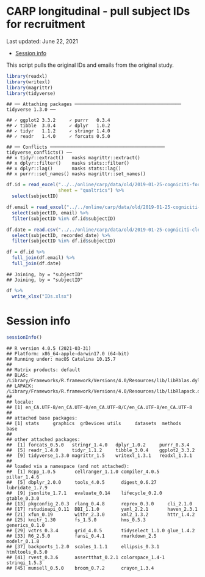 CARP longitudinal - pull subject IDs for recruitment
================
Last updated: June 22, 2021

-   [Session info](#session-info)

This script pulls the original IDs and emails from the original study.

``` r
library(readxl)
library(writexl)
library(magrittr)
library(tidyverse)
```

    ## ── Attaching packages ─────────────────────────────────────── tidyverse 1.3.0 ──

    ## ✓ ggplot2 3.3.2     ✓ purrr   0.3.4
    ## ✓ tibble  3.0.4     ✓ dplyr   1.0.2
    ## ✓ tidyr   1.1.2     ✓ stringr 1.4.0
    ## ✓ readr   1.4.0     ✓ forcats 0.5.0

    ## ── Conflicts ────────────────────────────────────────── tidyverse_conflicts() ──
    ## x tidyr::extract()   masks magrittr::extract()
    ## x dplyr::filter()    masks stats::filter()
    ## x dplyr::lag()       masks stats::lag()
    ## x purrr::set_names() masks magrittr::set_names()

``` r
df.id = read_excel("../../online/carp/data/old/2019-01-25-cogniciti-forManuscript.xlsx",
                   sheet = "qualtrics") %>% 
  select(subjectID)

df.email = read_excel("../../online/carp/data/old/2019-01-25-cogniciti-subjectID.xlsx") %>% 
  select(subjectID, email) %>% 
  filter(subjectID %in% df.id$subjectID)

df.date = read.csv("../../online/carp/data/old/2019-01-25-cogniciti-clean.csv") %>% 
  select(subjectID, recorded_date) %>% 
  filter(subjectID %in% df.id$subjectID)
```

``` r
df = df.id %>% 
  full_join(df.email) %>% 
  full_join(df.date)
```

    ## Joining, by = "subjectID"
    ## Joining, by = "subjectID"

``` r
df %>% 
  write_xlsx("IDs.xlsx")
```

<!-- ======================================================================= -->

# Session info

``` r
sessionInfo()
```

    ## R version 4.0.5 (2021-03-31)
    ## Platform: x86_64-apple-darwin17.0 (64-bit)
    ## Running under: macOS Catalina 10.15.7
    ## 
    ## Matrix products: default
    ## BLAS:   /Library/Frameworks/R.framework/Versions/4.0/Resources/lib/libRblas.dylib
    ## LAPACK: /Library/Frameworks/R.framework/Versions/4.0/Resources/lib/libRlapack.dylib
    ## 
    ## locale:
    ## [1] en_CA.UTF-8/en_CA.UTF-8/en_CA.UTF-8/C/en_CA.UTF-8/en_CA.UTF-8
    ## 
    ## attached base packages:
    ## [1] stats     graphics  grDevices utils     datasets  methods   base     
    ## 
    ## other attached packages:
    ##  [1] forcats_0.5.0   stringr_1.4.0   dplyr_1.0.2     purrr_0.3.4    
    ##  [5] readr_1.4.0     tidyr_1.1.2     tibble_3.0.4    ggplot2_3.3.2  
    ##  [9] tidyverse_1.3.0 magrittr_1.5    writexl_1.3.1   readxl_1.3.1   
    ## 
    ## loaded via a namespace (and not attached):
    ##  [1] Rcpp_1.0.5       cellranger_1.1.0 compiler_4.0.5   pillar_1.4.6    
    ##  [5] dbplyr_2.0.0     tools_4.0.5      digest_0.6.27    lubridate_1.7.9 
    ##  [9] jsonlite_1.7.1   evaluate_0.14    lifecycle_0.2.0  gtable_0.3.0    
    ## [13] pkgconfig_2.0.3  rlang_0.4.8      reprex_0.3.0     cli_2.1.0       
    ## [17] rstudioapi_0.11  DBI_1.1.0        yaml_2.2.1       haven_2.3.1     
    ## [21] xfun_0.19        withr_2.3.0      xml2_1.3.2       httr_1.4.2      
    ## [25] knitr_1.30       fs_1.5.0         hms_0.5.3        generics_0.1.0  
    ## [29] vctrs_0.3.4      grid_4.0.5       tidyselect_1.1.0 glue_1.4.2      
    ## [33] R6_2.5.0         fansi_0.4.1      rmarkdown_2.5    modelr_0.1.8    
    ## [37] backports_1.2.0  scales_1.1.1     ellipsis_0.3.1   htmltools_0.5.0 
    ## [41] rvest_0.3.6      assertthat_0.2.1 colorspace_1.4-1 stringi_1.5.3   
    ## [45] munsell_0.5.0    broom_0.7.2      crayon_1.3.4
